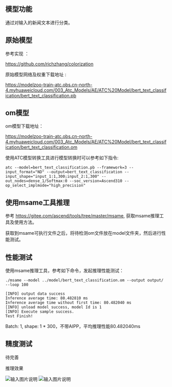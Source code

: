 ## 模型功能

通过对输入的新闻文本进行分类。

## 原始模型

参考实现 ：

https://github.com/richzhang/colorization

原始模型网络及权重下载地址 :

https://modelzoo-train-atc.obs.cn-north-4.myhuaweicloud.com/003_Atc_Models/AE/ATC%20Model/bert_text_classification/bert_text_classification.pb


## om模型

om模型下载地址：

https://modelzoo-train-atc.obs.cn-north-4.myhuaweicloud.com/003_Atc_Models/AE/ATC%20Model/bert_text_classification/bert_text_classification.om

使用ATC模型转换工具进行模型转换时可以参考如下指令:

```
atc --model=bert_text_classification.pb --framework=3 --input_format="ND" --output=bert_text_classification --input_shape="input_1:1,300;input_2:1,300" --out_nodes=dense_1/Softmax:0 --soc_version=Ascend310 --op_select_implmode="high_precision"
```

## 使用msame工具推理

参考 https://gitee.com/ascend/tools/tree/master/msame, 获取msame推理工具及使用方法。

获取到msame可执行文件之后，将待检测om文件放在model文件夹，然后进行性能测试。

## 性能测试

使用msame推理工具，参考如下命令，发起推理性能测试： 

```
./msame --model ../model/bert_text_classification.om --output output/ --loop 100
```

```
[INFO] output data success
Inference average time: 80.482810 ms
Inference average time without first time: 80.482040 ms
[INFO] unload model success, model Id is 1
[INFO] Execute sample success.
Test Finish!
```

Batch: 1, shape: 1 * 300，不带AIPP，平均推理性能80.482040ms

## 精度测试

待完善

推理效果

![输入图片说明](https://images.gitee.com/uploads/images/2020/1116/154713_d1cf11df_8113712.png "图片1.png")
![输入图片说明](https://images.gitee.com/uploads/images/2020/1116/154747_583198c2_8113712.png "图片2.png")

